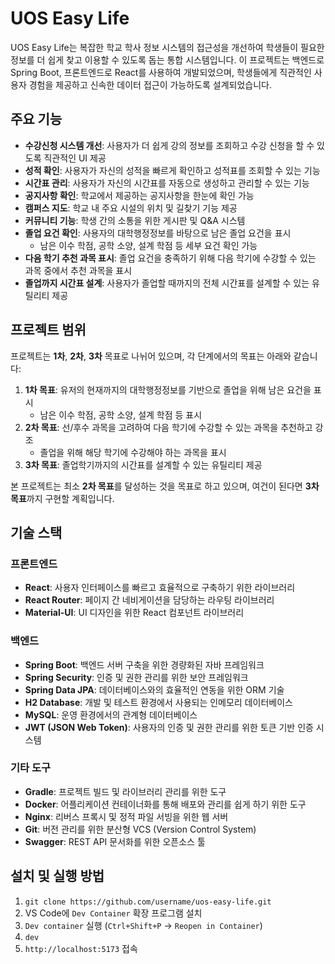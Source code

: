 # UOS Easy Life

UOS Easy Life는 복잡한 학교 학사 정보 시스템의 접근성을 개선하여 학생들이 필요한 정보를 더 쉽게 찾고 이용할 수 있도록 돕는 통합 시스템입니다. 이 프로젝트는 백엔드로 Spring Boot, 프론트엔드로 React를 사용하여 개발되었으며, 학생들에게 직관적인 사용자 경험을 제공하고 신속한 데이터 접근이 가능하도록 설계되었습니다.

## 주요 기능

- **수강신청 시스템 개선**: 사용자가 더 쉽게 강의 정보를 조회하고 수강 신청을 할 수 있도록 직관적인 UI 제공
- **성적 확인**: 사용자가 자신의 성적을 빠르게 확인하고 성적표를 조회할 수 있는 기능
- **시간표 관리**: 사용자가 자신의 시간표를 자동으로 생성하고 관리할 수 있는 기능
- **공지사항 확인**: 학교에서 제공하는 공지사항을 한눈에 확인 가능
- **캠퍼스 지도**: 학교 내 주요 시설의 위치 및 길찾기 기능 제공
- **커뮤니티 기능**: 학생 간의 소통을 위한 게시판 및 Q&A 시스템
- **졸업 요건 확인**: 사용자의 대학행정정보를 바탕으로 남은 졸업 요건을 표시
  - 남은 이수 학점, 공학 소양, 설계 학점 등 세부 요건 확인 가능
- **다음 학기 추천 과목 표시**: 졸업 요건을 충족하기 위해 다음 학기에 수강할 수 있는 과목 중에서 추천 과목을 표시
- **졸업까지 시간표 설계**: 사용자가 졸업할 때까지의 전체 시간표를 설계할 수 있는 유틸리티 제공

## 프로젝트 범위

프로젝트는 **1차**, **2차**, **3차** 목표로 나뉘어 있으며, 각 단계에서의 목표는 아래와 같습니다:

1. **1차 목표**: 유저의 현재까지의 대학행정정보를 기반으로 졸업을 위해 남은 요건을 표시
   - 남은 이수 학점, 공학 소양, 설계 학점 등 표시
2. **2차 목표**: 선/후수 과목을 고려하여 다음 학기에 수강할 수 있는 과목을 추천하고 강조
   - 졸업을 위해 해당 학기에 수강해야 하는 과목을 표시
3. **3차 목표**: 졸업학기까지의 시간표를 설계할 수 있는 유틸리티 제공

본 프로젝트는 최소 **2차 목표**를 달성하는 것을 목표로 하고 있으며, 여건이 된다면 **3차 목표**까지 구현할 계획입니다.

## 기술 스택

### 프론트엔드

- **React**: 사용자 인터페이스를 빠르고 효율적으로 구축하기 위한 라이브러리
- **React Router**: 페이지 간 네비게이션을 담당하는 라우팅 라이브러리
- **Material-UI**: UI 디자인을 위한 React 컴포넌트 라이브러리

### 백엔드

- **Spring Boot**: 백엔드 서버 구축을 위한 경량화된 자바 프레임워크
- **Spring Security**: 인증 및 권한 관리를 위한 보안 프레임워크
- **Spring Data JPA**: 데이터베이스와의 효율적인 연동을 위한 ORM 기술
- **H2 Database**: 개발 및 테스트 환경에서 사용되는 인메모리 데이터베이스
- **MySQL**: 운영 환경에서의 관계형 데이터베이스
- **JWT (JSON Web Token)**: 사용자의 인증 및 권한 관리를 위한 토큰 기반 인증 시스템

### 기타 도구

- **Gradle**: 프로젝트 빌드 및 라이브러리 관리를 위한 도구
- **Docker**: 어플리케이션 컨테이너화를 통해 배포와 관리를 쉽게 하기 위한 도구
- **Nginx**: 리버스 프록시 및 정적 파일 서빙을 위한 웹 서버
- **Git**: 버전 관리를 위한 분산형 VCS (Version Control System)
- **Swagger**: REST API 문서화를 위한 오픈소스 툴

## 설치 및 실행 방법

1. `git clone https://github.com/username/uos-easy-life.git`
1. VS Code에 `Dev Container` 확장 프로그램 설치
1. `Dev container` 실행 (`Ctrl+Shift+P` -> `Reopen in Container`)
1. `dev`
1. `http://localhost:5173` 접속

